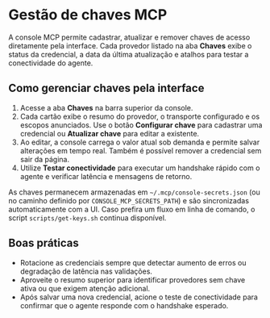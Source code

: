 # Gestão de chaves MCP

A console MCP permite cadastrar, atualizar e remover chaves de acesso diretamente pela interface. Cada provedor listado na aba **Chaves** exibe o status da credencial, a data da última atualização e atalhos para testar a conectividade do agente.

## Como gerenciar chaves pela interface

1. Acesse a aba **Chaves** na barra superior da console.
2. Cada cartão exibe o resumo do provedor, o transporte configurado e os escopos anunciados. Use o botão **Configurar chave** para cadastrar uma credencial ou **Atualizar chave** para editar a existente.
3. Ao editar, a console carrega o valor atual sob demanda e permite salvar alterações em tempo real. Também é possível remover a credencial sem sair da página.
4. Utilize **Testar conectividade** para executar um handshake rápido com o agente e verificar latência e mensagens de retorno.

As chaves permanecem armazenadas em `~/.mcp/console-secrets.json` (ou no caminho definido por `CONSOLE_MCP_SECRETS_PATH`) e são sincronizadas automaticamente com a UI. Caso prefira um fluxo em linha de comando, o script `scripts/get-keys.sh` continua disponível.

## Boas práticas

- Rotacione as credenciais sempre que detectar aumento de erros ou degradação de latência nas validações.
- Aproveite o resumo superior para identificar provedores sem chave ativa ou que exigem atenção adicional.
- Após salvar uma nova credencial, acione o teste de conectividade para confirmar que o agente responde com o handshake esperado.
